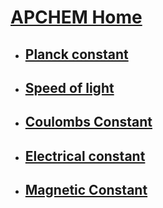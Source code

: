 # [APCHEM Home](./../APCHEM-Home/)

- ## [Planck constant](./../Planck-constant/)
- ## [Speed of light](./../Speed-of-light/)
- ## [Coulombs Constant](./../Coulombs-Constant/)
- ## [Electrical constant](./../Electrical-constant/)
- ## [Magnetic Constant](./../Magnetic-Constant/)
